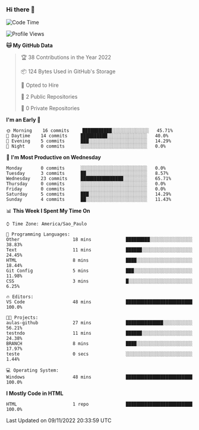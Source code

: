 ### Hi there 👋

<!--
**igabriel-gb/igabriel-gb** is a ✨ _special_ ✨ repository because its `README.md` (this file) appears on your GitHub profile.

Here are some ideas to get you started:

- 🔭 I’m currently working on ...
- 🌱 I’m currently learning ...
- 👯 I’m looking to collaborate on ...
- 🤔 I’m looking for help with ...
- 💬 Ask me about ...
- 📫 How to reach me: ...
- 😄 Pronouns: ...
- ⚡ Fun fact: ...
-->

<!--START_SECTION:waka-->
![Code Time](http://img.shields.io/badge/Code%20Time-2%20hrs%2050%20mins-blue)

![Profile Views](http://img.shields.io/badge/Profile%20Views-41-blue)

**🐱 My GitHub Data** 

> 🏆 38 Contributions in the Year 2022
 > 
> 📦 124 Bytes Used in GitHub's Storage 
 > 
> 💼 Opted to Hire
 > 
> 📜 2 Public Repositories 
 > 
> 🔑 0 Private Repositories  
 > 
**I'm an Early 🐤** 

```text
🌞 Morning    16 commits     ███████████░░░░░░░░░░░░░░   45.71% 
🌇 Daytime    14 commits     ██████████░░░░░░░░░░░░░░░   40.0% 
🌃 Evening    5 commits      ███░░░░░░░░░░░░░░░░░░░░░░   14.29% 
🌙 Night      0 commits      ░░░░░░░░░░░░░░░░░░░░░░░░░   0.0%

```
📅 **I'm Most Productive on Wednesday** 

```text
Monday       0 commits      ░░░░░░░░░░░░░░░░░░░░░░░░░   0.0% 
Tuesday      3 commits      ██░░░░░░░░░░░░░░░░░░░░░░░   8.57% 
Wednesday    23 commits     ████████████████░░░░░░░░░   65.71% 
Thursday     0 commits      ░░░░░░░░░░░░░░░░░░░░░░░░░   0.0% 
Friday       0 commits      ░░░░░░░░░░░░░░░░░░░░░░░░░   0.0% 
Saturday     5 commits      ███░░░░░░░░░░░░░░░░░░░░░░   14.29% 
Sunday       4 commits      ██░░░░░░░░░░░░░░░░░░░░░░░   11.43%

```


📊 **This Week I Spent My Time On** 

```text
⌚︎ Time Zone: America/Sao_Paulo

💬 Programming Languages: 
Other                    18 mins             █████████░░░░░░░░░░░░░░░░   38.83% 
Text                     11 mins             ██████░░░░░░░░░░░░░░░░░░░   24.45% 
HTML                     8 mins              ████░░░░░░░░░░░░░░░░░░░░░   18.44% 
Git Config               5 mins              ███░░░░░░░░░░░░░░░░░░░░░░   11.98% 
CSS                      3 mins              █░░░░░░░░░░░░░░░░░░░░░░░░   6.25%

🔥 Editors: 
VS Code                  48 mins             █████████████████████████   100.0%

🐱‍💻 Projects: 
aulas-github             27 mins             ██████████████░░░░░░░░░░░   56.21% 
testndo                  11 mins             ██████░░░░░░░░░░░░░░░░░░░   24.38% 
BRANCH                   8 mins              ████░░░░░░░░░░░░░░░░░░░░░   17.97% 
teste                    0 secs              ░░░░░░░░░░░░░░░░░░░░░░░░░   1.44%

💻 Operating System: 
Windows                  48 mins             █████████████████████████   100.0%

```

**I Mostly Code in HTML** 

```text
HTML                     1 repo              █████████████████████████   100.0%

```



 Last Updated on 09/11/2022 20:33:59 UTC
<!--END_SECTION:waka-->
